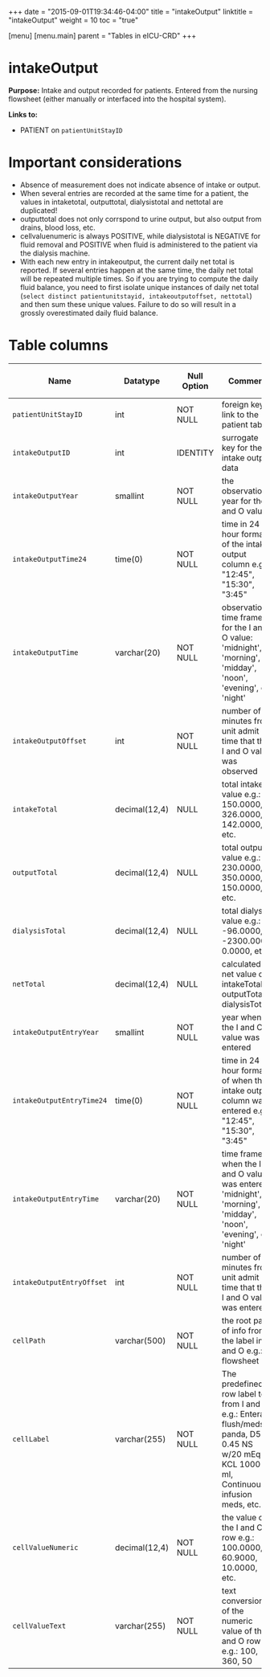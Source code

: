 +++
date = "2015-09-01T19:34:46-04:00"
title = "intakeOutput"
linktitle = "intakeOutput"
weight = 10
toc = "true"

[menu]
  [menu.main]
    parent = "Tables in eICU-CRD"
+++

# intakeOutput

**Purpose:** Intake and output recorded for patients. Entered from the nursing flowsheet (either manually or interfaced into the hospital system).

**Links to:**

* PATIENT on `patientUnitStayID`

# Important considerations

* Absence of measurement does not indicate absence of intake or output.
* When several entries are recorded at the same time for a patient, the values in intaketotal, outputtotal, dialysistotal and nettotal are duplicated!
* outputtotal does not only corrspond to urine output, but also output from drains, blood loss, etc.
* cellvaluenumeric is always POSITIVE, while dialysistotal is NEGATIVE for fluid removal and POSITIVE when fluid is administered to the patient via the dialysis machine.
* With each new entry in intakeoutput, the current daily net total is reported. If several entries happen at the same time, the daily net total will be repeated multiple times. So if you are trying to compute the daily fluid balance, you need to first isolate unique instances of daily net total (`select distinct patientunitstayid, intakeoutputoffset, nettotal`) and then sum these unique values. Failure to do so will result in a grossly overestimated daily fluid balance.

# Table columns

Name | Datatype | Null Option | Comment | Is Key | Stored Transformed Created
---- | ---- | ---- | ---- | ---- | ----
`patientUnitStayID` | int | NOT NULL | foreign key link to the patient table | FK | C
`intakeOutputID` | int | IDENTITY | surrogate key for the intake output data | PK | C
`intakeOutputYear` | smallint | NOT NULL | the observation year for the I and O value |  | T
`intakeOutputTime24` | time(0) | NOT NULL | time in 24 hour format of the intake output column e.g.: "12:45", "15:30", "3:45" |  | T
`intakeOutputTime` | varchar(20) | NOT NULL | observation time frame for the I and O value: 'midnight', 'morning', 'midday', 'noon', 'evening', or 'night' |  | T
`intakeOutputOffset` | int | NOT NULL | number of minutes from unit admit time that the I and O value was observed |  | C
`intakeTotal` | decimal(12,4) | NULL | total intake value e.g.: 150.0000, 326.0000, 142.0000, etc. |  | S
`outputTotal` | decimal(12,4) | NULL | total output value e.g.: 230.0000, 350.0000, 150.0000, etc. |  | S
`dialysisTotal` | decimal(12,4) | NULL | total dialysis value e.g.: -96.0000, -2300.0000, 0.0000, etc. |  | S
`netTotal` | decimal(12,4) | NULL | calculated net value of: intakeTotal – outputTotal + dialysisTotal |  | S
`intakeOutputEntryYear` | smallint | NOT NULL | year when the I and O value was entered |  | T
`intakeOutputEntryTime24` | time(0) | NOT NULL | time in 24 hour format of when the intake output column was entered e.g.: "12:45", "15:30", "3:45" |  | T
`intakeOutputEntryTime` | varchar(20) | NOT NULL | time frame when the I and O value was entered: 'midnight', 'morning', 'midday', 'noon', 'evening', or 'night' |  | T
`intakeOutputEntryOffset` | int | NOT NULL | number of minutes from unit admit time that the I and O value was entered |  | C
`cellPath` | varchar(500) | NOT NULL | the root path of info from the label in I and O e.g.: flowsheet|Flowsheet Cell Labels|I&O|Intake (ml)|Blood Products (ml)|pRBCs, flowsheet|Flowsheet Cell Labels|I&O|Intake (ml)|Nutrition (ml)|Parenteral TNA, flowsheet|Flowsheet Cell Labels|I&O|Output (ml)|CSF, etc. |  | S
`cellLabel` | varchar(255) | NOT NULL | The predefined row label text from I and O e.g.: Enteral flush/meds panda, D5 0.45 NS w/20 mEq KCL 1000 ml, Continuous infusion meds, etc. |  | S
`cellValueNumeric` | decimal(12,4) | NOT NULL | the value of the I and O row e.g.: 100.0000, 60.9000, 10.0000, etc. |  | S
`cellValueText` | varchar(255) | NOT NULL | text conversion of the numeric value of the I and O row e.g.: 100, 360, 50 |  | S

<!-- # Detailed description

* To follow.
 -->
